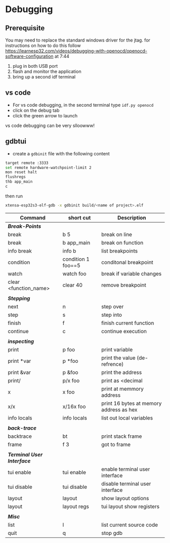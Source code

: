 # Debugging

## Prerequisite 
You may need to replace the standard windows driver for the jtag. 
for instructions on how to do this follow https://learnesp32.com/videos/debugging-with-openocd/openocd-software-configuration at 7:44

1. plug in both USB port
2. flash and monitor the application
3. bring up a second idf terminal

## vs code
* For vs code debugging, in the second terminal type `idf.py openocd` 
* click on the debug tab
* click the green arrow to launch

vs code debugging can be very slloowww!

## gdbtui
* create a `gdbinit` file with the following content
```bash
target remote :3333
set remote hardware-watchpoint-limit 2
mon reset halt
flushregs
thb app_main
c
```
then run 
```bash
xtensa-esp32s3-elf-gdb -x gdbinit build/<name of project>.elf
```
| **Command**                          | **short cut**     | **Description**                         |
|--------------------------------------|-------------------|-----------------------------------------|
| ***Break-Points***                                                                                 |
| break <number>                       | b 5               | break on line                           |
| break <function name>                | b app_main        | break on function                       |
| info break                           | info b            | list breakpoints                        |
| condition <break number> <condition> | condition 1 foo==5| conditonal breakpoint                   |
| watch <var>                          | watch foo         | break if variable changes               |
| clear <number> <function_name>       | clear 40          | remove breakpoint                       |
|                                                                                                    |
| ***Stepping***                                                                                     |
| next                                 | n                 | step over                               |
| step                                 | s                 | step into                               |
| finish                               | f                 | finish current function                 |
| continue                             | c                 | continue execution                      |
|                                                                                                    |
| ***inspecting***                                                                                   |
| print <var>                          | p foo             | print variable                          |
| print *var                           | p *foo            | print the value (de-refrence)           |
| print &var                           | p &foo            | print the address                       |
| print/<x><d><o>                      | p/x foo           | print as <hex> <decimal <octal>         |
| x                                    | x foo             | print at memmory address                |
| x/<len>x                             | x/16x foo         | print 16 bytes at memory address as hex |
| info locals                          | info locals       | list out local variables                |
|                                                                                                    |
| ***back-trace***                                                                                   |
| backtrace                            | bt                | print stack frame                       |
| frame <number>                       | f 3               | got to frame                            |
|                                                                                                    |
| ***Terminal User Interface***                                                                      |
| tui enable                           | tui enable        | enable terminal user interface          |
| tui disable                          | tui disable       | disable terminal user interface         |
| layout                               | layout            | show layout options                     |
| layout <regs><asm><src>              | layout regs       | tui layout show registers               |
|                                                                                                    |
| ***Misc***                                                                                         |
| list                                 | l                 | list current source code                |
| quit                                 | q                 | stop gdb                                |